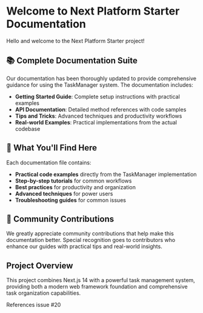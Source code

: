 
# Welcome to Next Platform Starter Documentation

Hello and welcome to the Next Platform Starter project! 

## 📚 Complete Documentation Suite

Our documentation has been thoroughly updated to provide comprehensive guidance for using the TaskManager system. The documentation includes:

- **Getting Started Guide**: Complete setup instructions with practical examples
- **API Documentation**: Detailed method references with code samples
- **Tips and Tricks**: Advanced techniques and productivity workflows
- **Real-world Examples**: Practical implementations from the actual codebase

## 🎯 What You'll Find Here

Each documentation file contains:
- **Practical code examples** directly from the TaskManager implementation
- **Step-by-step tutorials** for common workflows
- **Best practices** for productivity and organization
- **Advanced techniques** for power users
- **Troubleshooting guides** for common issues

## 🤝 Community Contributions

We greatly appreciate community contributions that help make this documentation better. Special recognition goes to contributors who enhance our guides with practical tips and real-world insights.

## Project Overview

This project combines Next.js 14 with a powerful task management system, providing both a modern web framework foundation and comprehensive task organization capabilities.

References issue #20
